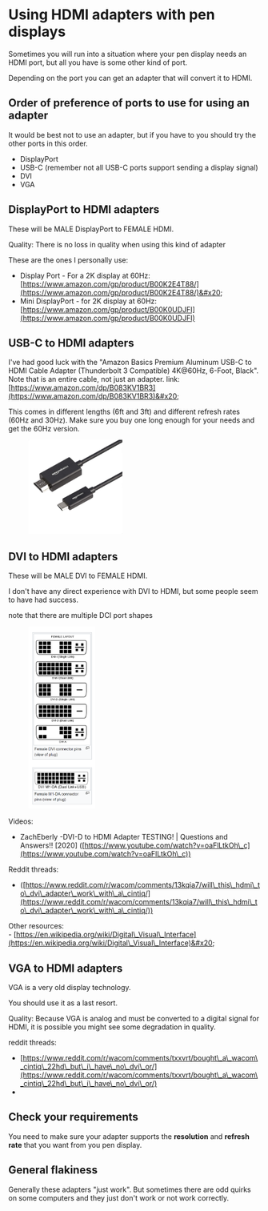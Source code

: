 # Using HDMI adapters with pen displays

Sometimes you will run into a situation where your pen display needs an HDMI port, but all you have is some other kind of port.

Depending on the port you can get an adapter that will convert it to HDMI.

## Order of preference of ports to use for using an adapter

It would be best not to use an adapter, but if you have to you should try the other ports in this order.

* DisplayPort
* USB-C (remember not all USB-C ports support sending a display signal)
* DVI
* VGA

## DisplayPort to HDMI adapters

These will be MALE DisplayPort to FEMALE HDMI.

Quality: There is no loss in quality when using this kind of adapter

These are the ones I personally use:

* Display Port - For a 2K display at 60Hz: [https://www.amazon.com/gp/product/B00K2E4T88/](https://www.amazon.com/gp/product/B00K2E4T88/)&#x20;
* Mini DisplayPort - for 2K display at 60Hz: [https://www.amazon.com/gp/product/B00K0UDJFI](https://www.amazon.com/gp/product/B00K0UDJFI)

## USB-C to HDMI adapters

I've had good luck with the "Amazon Basics Premium Aluminum USB-C to HDMI Cable Adapter (Thunderbolt 3 Compatible) 4K@60Hz, 6-Foot, Black". Note that is an entire cable, not just an adapter. link: [https://www.amazon.com/dp/B083KV1BR3](https://www.amazon.com/dp/B083KV1BR3)&#x20;

This comes in different lengths (6ft and 3ft) and different refresh rates (60Hz and 30Hz). Make sure you buy one long enough for your needs and get the 60Hz version.

<div align="left">

<figure><img src="../../.gitbook/assets/amazon-basics usb-to-hdmi cable (1).jpg" alt="" width="188"><figcaption></figcaption></figure>

</div>

## DVI to HDMI adapters

These will be MALE DVI to FEMALE HDMI.

I don't have any direct experience with DVI to HDMI, but some people seem to have had success.

note that there are multiple DCI port shapes

<figure><img src="../../.gitbook/assets/image (387).png" alt="" width="134"><figcaption></figcaption></figure>

Videos:

* ZachEberly -DVI-D to HDMI Adapter TESTING! | Questions and Answers!! \[2020] ([https://www.youtube.com/watch?v=oaFlLtkOh\_c](https://www.youtube.com/watch?v=oaFlLtkOh\_c))

Reddit threads:

* ([https://www.reddit.com/r/wacom/comments/13kqia7/will\_this\_hdmi\_to\_dvi\_adapter\_work\_with\_a\_cintiq/](https://www.reddit.com/r/wacom/comments/13kqia7/will\_this\_hdmi\_to\_dvi\_adapter\_work\_with\_a\_cintiq/))

Other resources:\
\- [https://en.wikipedia.org/wiki/Digital\_Visual\_Interface](https://en.wikipedia.org/wiki/Digital\_Visual\_Interface)&#x20;



## VGA to HDMI adapters

VGA is a very old display technology.

You should use it as a last resort.

Quality: Because VGA is analog and must be converted to a digital signal for HDMI, it is possible you might see some degradation in quality.  &#x20;

reddit threads:

* [https://www.reddit.com/r/wacom/comments/txxvrt/bought\_a\_wacom\_cintiq\_22hd\_but\_i\_have\_no\_dvi\_or/](https://www.reddit.com/r/wacom/comments/txxvrt/bought\_a\_wacom\_cintiq\_22hd\_but\_i\_have\_no\_dvi\_or/)
*

## Check your requirements

You need to make sure your adapter supports the **resolution** and **refresh rate** that you want from you pen display.

## General flakiness

Generally these adapters "just work". But sometimes there are odd quirks on some computers and they just don't work or not work correctly.

&#x20;





